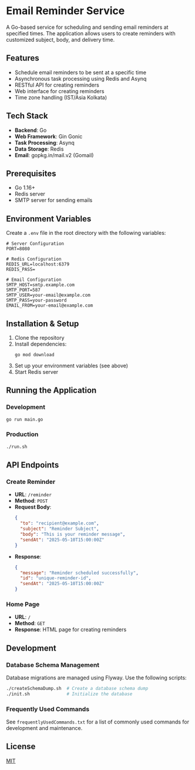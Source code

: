 # Email Reminder Service

A Go-based service for scheduling and sending email reminders at specified times. The application allows users to create reminders with customized subject, body, and delivery time.

## Features

- Schedule email reminders to be sent at a specific time
- Asynchronous task processing using Redis and Asynq
- RESTful API for creating reminders
- Web interface for creating reminders
- Time zone handling (IST/Asia Kolkata)

## Tech Stack

- **Backend**: Go
- **Web Framework**: Gin Gonic
- **Task Processing**: Asynq
- **Data Storage**: Redis
- **Email**: gopkg.in/mail.v2 (Gomail)

## Prerequisites

- Go 1.16+
- Redis server
- SMTP server for sending emails

## Environment Variables

Create a `.env` file in the root directory with the following variables:

```
# Server Configuration
PORT=8080

# Redis Configuration
REDIS_URL=localhost:6379
REDIS_PASS=

# Email Configuration
SMTP_HOST=smtp.example.com
SMTP_PORT=587
SMTP_USER=your-email@example.com
SMTP_PASS=your-password
EMAIL_FROM=your-email@example.com
```

## Installation & Setup

1. Clone the repository
2. Install dependencies:
   ```
   go mod download
   ```
3. Set up your environment variables (see above)
4. Start Redis server

## Running the Application

### Development

```bash
go run main.go
```

### Production

```bash
./run.sh
```

## API Endpoints

### Create Reminder
- **URL**: `/reminder`
- **Method**: `POST`
- **Request Body**:
  ```json
  {
    "to": "recipient@example.com",
    "subject": "Reminder Subject",
    "body": "This is your reminder message",
    "sendAt": "2025-05-10T15:00:00Z"
  }
  ```
- **Response**:
  ```json
  {
    "message": "Reminder scheduled successfully",
    "id": "unique-reminder-id",
    "sendAt": "2025-05-10T15:00:00Z"
  }
  ```

### Home Page
- **URL**: `/`
- **Method**: `GET`
- **Response**: HTML page for creating reminders

## Development

### Database Schema Management

Database migrations are managed using Flyway. Use the following scripts:

```bash
./createSchemaDump.sh  # Create a database schema dump
./init.sh              # Initialize the database
```

### Frequently Used Commands

See `frequentlyUsedCommands.txt` for a list of commonly used commands for development and maintenance.

## License

[MIT](LICENSE)